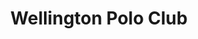 ---
title: "Wellington Polo Club"
url: /ciudad-autonoma-de-buenos-aires/wellington-polo-club/
shop: ropa
---